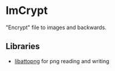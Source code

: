 # ImCrypt
"Encrypt" file to images and backwards.

## Libraries
* [libattopng](https://github.com/misc0110/libattopng) for png reading and writing